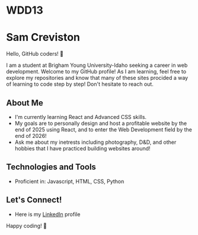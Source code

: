 # WDD13

# Sam Creviston

Hello, GitHub coders! 👋

I am a student at Brigham Young University-Idaho seeking a career in web development. Welcome to my GitHub profile! As I am learning, feel free to explore my repositories and know that many of these sites procided a way of learning to code step by step! Don't hesitate to reach out.

## About Me

- I'm currently learning React and Advanced CSS skills.
- My goals are to personally design and host a profitable website by the end of 2025 using React, and to enter the Web Development field by the end of 2026!
- Ask me about my inetrests including photography, D&D, and other hobbies that I have practiced building websites around!

## Technologies and Tools

- Proficient in: Javascript, HTML, CSS, Python

## Let's Connect!

- Here is my [LinkedIn](https://www.linkedin.com/in/sam-creviston-2729b0288/) profile

Happy coding! 🚀
